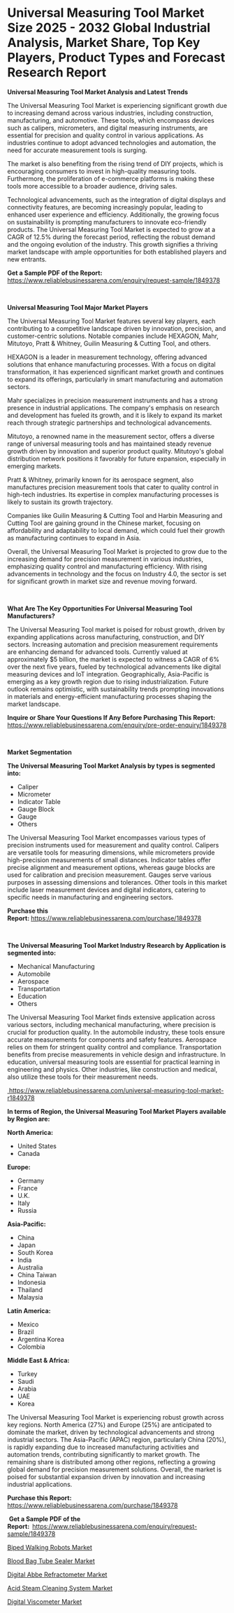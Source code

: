 <p><h1>Universal Measuring Tool Market Size 2025 - 2032 Global Industrial Analysis, Market Share, Top Key Players, Product Types and Forecast Research Report</h1></p><p><strong>Universal Measuring Tool Market Analysis and Latest Trends</strong></p>
<p><p>The Universal Measuring Tool Market is experiencing significant growth due to increasing demand across various industries, including construction, manufacturing, and automotive. These tools, which encompass devices such as calipers, micrometers, and digital measuring instruments, are essential for precision and quality control in various applications. As industries continue to adopt advanced technologies and automation, the need for accurate measurement tools is surging.</p><p>The market is also benefiting from the rising trend of DIY projects, which is encouraging consumers to invest in high-quality measuring tools. Furthermore, the proliferation of e-commerce platforms is making these tools more accessible to a broader audience, driving sales.</p><p>Technological advancements, such as the integration of digital displays and connectivity features, are becoming increasingly popular, leading to enhanced user experience and efficiency. Additionally, the growing focus on sustainability is prompting manufacturers to innovate eco-friendly products. The Universal Measuring Tool Market is expected to grow at a CAGR of 12.5% during the forecast period, reflecting the robust demand and the ongoing evolution of the industry. This growth signifies a thriving market landscape with ample opportunities for both established players and new entrants.</p></p>
<p><strong>Get a Sample PDF of the Report:&nbsp;</strong> <a href="https://www.reliablebusinessarena.com/enquiry/request-sample/1849378?utm_campaign=2182&utm_medium=2&utm_source=Github&utm_content=ia&utm_term=11042025&utm_id=universal-measuring-tool">https://www.reliablebusinessarena.com/enquiry/request-sample/1849378</a></p>
<p>&nbsp;</p>
<p><strong>Universal Measuring Tool Major Market Players</strong></p>
<p><p>The Universal Measuring Tool Market features several key players, each contributing to a competitive landscape driven by innovation, precision, and customer-centric solutions. Notable companies include HEXAGON, Mahr, Mitutoyo, Pratt & Whitney, Guilin Measuring & Cutting Tool, and others.</p><p>HEXAGON is a leader in measurement technology, offering advanced solutions that enhance manufacturing processes. With a focus on digital transformation, it has experienced significant market growth and continues to expand its offerings, particularly in smart manufacturing and automation sectors.</p><p>Mahr specializes in precision measurement instruments and has a strong presence in industrial applications. The company's emphasis on research and development has fueled its growth, and it is likely to expand its market reach through strategic partnerships and technological advancements.</p><p>Mitutoyo, a renowned name in the measurement sector, offers a diverse range of universal measuring tools and has maintained steady revenue growth driven by innovation and superior product quality. Mitutoyo's global distribution network positions it favorably for future expansion, especially in emerging markets.</p><p>Pratt & Whitney, primarily known for its aerospace segment, also manufactures precision measurement tools that cater to quality control in high-tech industries. Its expertise in complex manufacturing processes is likely to sustain its growth trajectory.</p><p>Companies like Guilin Measuring & Cutting Tool and Harbin Measuring and Cutting Tool are gaining ground in the Chinese market, focusing on affordability and adaptability to local demand, which could fuel their growth as manufacturing continues to expand in Asia.</p><p>Overall, the Universal Measuring Tool Market is projected to grow due to the increasing demand for precision measurement in various industries, emphasizing quality control and manufacturing efficiency. With rising advancements in technology and the focus on Industry 4.0, the sector is set for significant growth in market size and revenue moving forward.</p></p>
<p>&nbsp;</p>
<p><strong>What Are The Key Opportunities For Universal Measuring Tool Manufacturers?</strong></p>
<p><p>The Universal Measuring Tool market is poised for robust growth, driven by expanding applications across manufacturing, construction, and DIY sectors. Increasing automation and precision measurement requirements are enhancing demand for advanced tools. Currently valued at approximately $5 billion, the market is expected to witness a CAGR of 6% over the next five years, fueled by technological advancements like digital measuring devices and IoT integration. Geographically, Asia-Pacific is emerging as a key growth region due to rising industrialization. Future outlook remains optimistic, with sustainability trends prompting innovations in materials and energy-efficient manufacturing processes shaping the market landscape.</p></p>
<p><strong>Inquire or Share Your Questions If Any Before Purchasing This Report:</strong> <a href="https://www.reliablebusinessarena.com/enquiry/pre-order-enquiry/1849378?utm_campaign=2182&utm_medium=2&utm_source=Github&utm_content=ia&utm_term=11042025&utm_id=universal-measuring-tool">https://www.reliablebusinessarena.com/enquiry/pre-order-enquiry/1849378</a></p>
<p>&nbsp;</p>
<p><strong>Market Segmentation</strong></p>
<p><strong>The Universal Measuring Tool Market Analysis by types is segmented into:</strong></p>
<p><ul><li>Caliper</li><li>Micrometer</li><li>Indicator Table</li><li>Gauge Block</li><li>Gauge</li><li>Others</li></ul></p>
<p><p>The Universal Measuring Tool Market encompasses various types of precision instruments used for measurement and quality control. Calipers are versatile tools for measuring dimensions, while micrometers provide high-precision measurements of small distances. Indicator tables offer precise alignment and measurement options, whereas gauge blocks are used for calibration and precision measurement. Gauges serve various purposes in assessing dimensions and tolerances. Other tools in this market include laser measurement devices and digital indicators, catering to specific needs in manufacturing and engineering sectors.</p></p>
<p><strong>Purchase this Report:&nbsp;</strong><a href="https://www.reliablebusinessarena.com/purchase/1849378?utm_campaign=2182&utm_medium=2&utm_source=Github&utm_content=ia&utm_term=11042025&utm_id=universal-measuring-tool">https://www.reliablebusinessarena.com/purchase/1849378</a></p>
<p>&nbsp;</p>
<p><strong>The Universal Measuring Tool Market Industry Research by Application is segmented into:</strong></p>
<p><ul><li>Mechanical Manufacturing</li><li>Automobile</li><li>Aerospace</li><li>Transportation</li><li>Education</li><li>Others</li></ul></p>
<p><p>The Universal Measuring Tool Market finds extensive application across various sectors, including mechanical manufacturing, where precision is crucial for production quality. In the automobile industry, these tools ensure accurate measurements for components and safety features. Aerospace relies on them for stringent quality control and compliance. Transportation benefits from precise measurements in vehicle design and infrastructure. In education, universal measuring tools are essential for practical learning in engineering and physics. Other industries, like construction and medical, also utilize these tools for their measurement needs.</p></p>
<p><a href="https://www.reliablebusinessarena.com/universal-measuring-tool-market-r1849378?utm_campaign=2182&utm_medium=2&utm_source=Github&utm_content=ia&utm_term=11042025&utm_id=universal-measuring-tool">&nbsp;https://www.reliablebusinessarena.com/universal-measuring-tool-market-r1849378</a></p>
<p><strong>In terms of Region, the Universal Measuring Tool Market Players available by Region are:</strong></p>
<p>
    <p> <strong> North America: </strong>
        <ul>
            <li>United States</li>
            <li>Canada</li>
        </ul>
        </p> 
    <p> <strong> Europe: </strong>
        <ul>
            <li>Germany</li>
            <li>France</li>
            <li>U.K.</li>
            <li>Italy</li>
            <li>Russia</li>
        </ul>
        </p> 
    <p> <strong> Asia-Pacific: </strong>
        <ul>
            <li>China</li>
            <li>Japan</li>
            <li>South Korea</li>
            <li>India</li>
            <li>Australia</li>
            <li>China Taiwan</li>
            <li>Indonesia</li>
            <li>Thailand</li>
            <li>Malaysia</li>
        </ul>
        </p> 
    <p> <strong> Latin America: </strong>
        <ul>
            <li>Mexico</li>
            <li>Brazil</li>
            <li>Argentina Korea</li>
            <li>Colombia</li>
        </ul>
        </p> 
    <p> <strong> Middle East & Africa: </strong>
        <ul>
            <li>Turkey</li>
            <li>Saudi</li>
            <li>Arabia</li>
            <li>UAE</li>
            <li>Korea</li>
        </ul>
    </p>
    </p>
<p><p>The Universal Measuring Tool Market is experiencing robust growth across key regions. North America (27%) and Europe (25%) are anticipated to dominate the market, driven by technological advancements and strong industrial sectors. The Asia-Pacific (APAC) region, particularly China (20%), is rapidly expanding due to increased manufacturing activities and automation trends, contributing significantly to market growth. The remaining share is distributed among other regions, reflecting a growing global demand for precision measurement solutions. Overall, the market is poised for substantial expansion driven by innovation and increasing industrial applications.</p></p>
<p><strong>Purchase this Report: </strong><a href="https://www.reliablebusinessarena.com/purchase/1849378?utm_campaign=2182&utm_medium=2&utm_source=Github&utm_content=ia&utm_term=11042025&utm_id=universal-measuring-tool">https://www.reliablebusinessarena.com/purchase/1849378</a></p>
<p>&nbsp;<strong>Get a Sample PDF of the Report:&nbsp;&nbsp;</strong><a href="https://www.reliablebusinessarena.com/enquiry/request-sample/1849378?utm_campaign=2182&utm_medium=2&utm_source=Github&utm_content=ia&utm_term=11042025&utm_id=universal-measuring-tool">https://www.reliablebusinessarena.com/enquiry/request-sample/1849378</a></p>
<p><strong></strong></p>
<p><p><a href="https://github.com/cevzarvargem/Market-Research-Report-List-1/blob/main/biped-walking-robots-market.md?utm_campaign=2182&utm_medium=2&utm_source=Github&utm_content=ia&utm_term=11042025&utm_id=universal-measuring-tool">Biped Walking Robots Market</a></p><p><a href="https://github.com/omemaeuseda/Market-Research-Report-List-1/blob/main/blood-bag-tube-sealer-market.md?utm_campaign=2182&utm_medium=2&utm_source=Github&utm_content=ia&utm_term=11042025&utm_id=universal-measuring-tool">Blood Bag Tube Sealer Market</a></p><p><a href="https://github.com/doganaqev/Market-Research-Report-List-1/blob/main/digital-abbe-refractometer-market.md?utm_campaign=2182&utm_medium=2&utm_source=Github&utm_content=ia&utm_term=11042025&utm_id=universal-measuring-tool">Digital Abbe Refractometer Market</a></p><p><a href="https://github.com/yenagmah/Market-Research-Report-List-1/blob/main/acid-steam-cleaning-system-market.md?utm_campaign=2182&utm_medium=2&utm_source=Github&utm_content=ia&utm_term=11042025&utm_id=universal-measuring-tool">Acid Steam Cleaning System Market</a></p><p><a href="https://github.com/navodfetiya/Market-Research-Report-List-1/blob/main/digital-viscometer-market.md?utm_campaign=2182&utm_medium=2&utm_source=Github&utm_content=ia&utm_term=11042025&utm_id=universal-measuring-tool">Digital Viscometer Market</a></p></p>